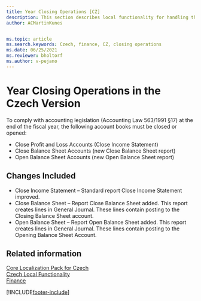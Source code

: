 ```yaml
---
title: Year Closing Operations [CZ]
description: This section describes local functionality for handling the year closing operations in the Czech version.
author: ACMartinKunes


ms.topic: article
ms.search.keywords: Czech, finance, CZ, closing operations
ms.date: 06/25/2021
ms.reviewer: bholtorf
ms.author: v-pejano
---
```


# Year Closing Operations in the Czech Version

To comply with accounting legislation (Accounting Law 563/1991 §17) at the end of the fiscal year, the following account books must be closed or opened:

- Close Profit and Loss Accounts (Close Income Statement)
- Close Balance Sheet Accounts (new Close Balance Sheet report)
- Open Balance Sheet Accounts (new Open Balance Sheet report)

## Changes Included  

- Close Income Statement – Standard report Close Income Statement improved.
- Close Balance Sheet – Report Close Balance Sheet added. This report creates lines in General Journal. These lines contain posting to the Closing Balance Sheet account.
- Open Balance Sheet – Report Open Balance Sheet added. This report creates lines in General Journal. These lines contain posting to the Opening Balance Sheet Account.

## Related information

[Core Localization Pack for Czech](ui-extensions-core-localization-pack-cz.md)  
[Czech Local Functionality](czech-local-functionality.md)  
[Finance](finance.md)  


[!INCLUDE[footer-include](../../includes/footer-banner.md)]
